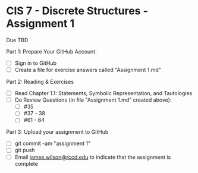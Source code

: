 # CIS 7 - Discrete Structures - Assignment 1
Due TBD

Part 1: Prepare Your GitHub Account.

  - [ ]  Sign in to GitHub    
  - [ ]  Create a file for exercise answers called "Assignment 1.md"

Part 2: Reading & Exercises

  - [ ] Read Chapter 1.1: Statements, Symbolic Representation, and Tautologies
  - [ ] Do Review Questions (in file "Assignment 1.md" created above):
    - [ ] #35
    - [ ] #37 - 38
    - [ ] #61 - 64

Part 3: Upload your assignment to GitHub

  - [ ] git commit -am "assignment 1"
  - [ ] git push
  - [ ] Email james.wilson@rccd.edu to indicate that the assignment is complete
